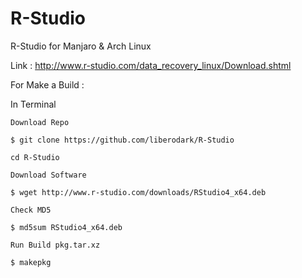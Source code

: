 # R-Studio
R-Studio for Manjaro &amp; Arch Linux

Link : http://www.r-studio.com/data_recovery_linux/Download.shtml

For Make a Build :

In Terminal
```
Download Repo

$ git clone https://github.com/liberodark/R-Studio

cd R-Studio
```
```
Download Software

$ wget http://www.r-studio.com/downloads/RStudio4_x64.deb
```
```
Check MD5

$ md5sum RStudio4_x64.deb
```
```
Run Build pkg.tar.xz

$ makepkg
```
